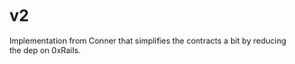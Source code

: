 # v2

Implementation from Conner that simplifies the contracts a bit by reducing the dep on 0xRails.
